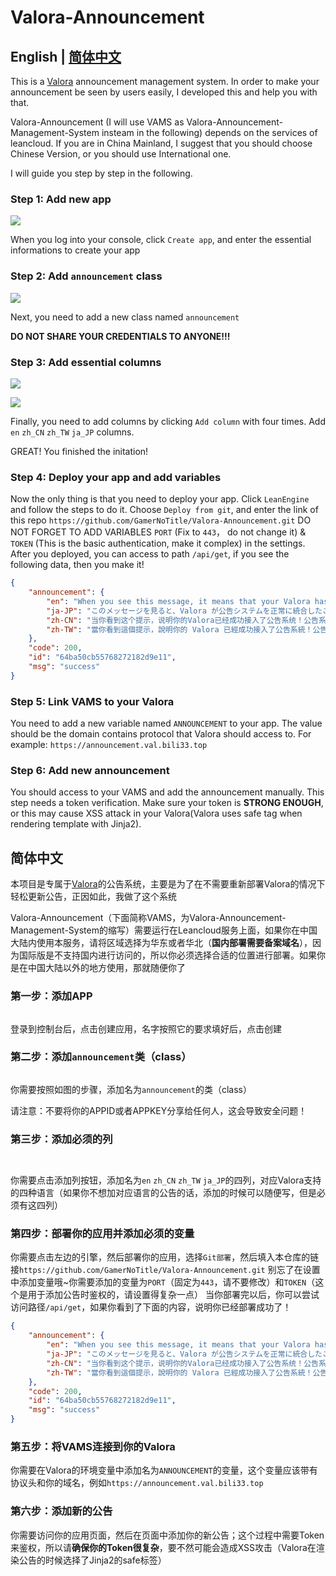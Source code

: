 # Valora-Announcement

## English | [简体中文](#简体中文)

This is a [Valora](https://github.com/GamerNoTitle/Valora) announcement management system. In order to make your announcement be seen by users easily, I developed this and help you with that. 

Valora-Announcement (I will use VAMS as Valora-Announcement-Management-System insteam in the following) depends on the services of leancloud. If you are in China Mainland, I suggest that you should choose Chinese Version, or you should use International one.

I will guide you step by step in the following.

### Step 1: Add new app

![](https://registry.npmmirror.com/gamernotitle-oss/1.0.3/files/img/Github/Valora-Announcement/msedge-20230721-165638.png)

When you log into your console, click `Create app`, and enter the essential informations to create your app

### Step 2: Add `announcement` class

![](https://registry.npmmirror.com/gamernotitle-oss/1.0.3/files/img/Github/Valora-Announcement/msedge-20230721-165828.png)

Next, you need to add a new class named `announcement`

**DO NOT SHARE YOUR CREDENTIALS TO ANYONE!!!**

### Step 3: Add essential columns

![](https://registry.npmmirror.com/gamernotitle-oss/1.0.3/files/img/Github/Valora-Announcement/msedge-20230721-170324.png)

![](https://registry.npmmirror.com/gamernotitle-oss/1.0.3/files/img/Github/Valora-Announcement/msedge-20230721-170344.png)

Finally, you need to add columns by clicking `Add column` with four times. Add `en` `zh_CN` `zh_TW` `ja_JP` columns.

GREAT! You finished the initation!

### Step 4: Deploy your app and add variables

Now the only thing is that you need to deploy your app. Click `LeanEngine` and follow the steps to do it. 
Choose `Deploy from git`, and enter the link of this repo `https://github.com/GamerNoTitle/Valora-Announcement.git`
DO NOT FORGET TO ADD VARIABLES `PORT` (Fix to `443`， do not change it) & `TOKEN` (This is the basic authentication, make it complex) in the settings.
After you deployed, you can access to path `/api/get`, if you see the following data, then you make it!
```json
{
    "announcement": {
        "en": "When you see this message, it means that your Valora has successfully integrated the announcement system! The announcement system GitHub repository link: <u><a href=\"https://github.com/GamerNoTitle/Valora-Announcement\">Valora-Announcement</a></u>",
        "ja-JP": "このメッセージを見ると、Valora が公告システムを正常に統合したことを意味します！公告システムの GitHub リポジトリのリンク：<u><a href=\"https://github.com/GamerNoTitle/Valora-Announcement\">Valora-Announcement</a></u>",
        "zh-CN": "当你看到这个提示，说明你的Valora已经成功接入了公告系统！公告系统Github仓库链接：<u><a href=\"https://github.com/GamerNoTitle/Valora-Announcement\">Valora-Announcement</a></u>",
        "zh-TW": "當你看到這個提示，說明你的 Valora 已經成功接入了公告系統！公告系統 Github 倉庫連結：<u><a href=\"https://github.com/GamerNoTitle/Valora-Announcement\">Valora-Announcement</a></u>"
    },
    "code": 200,
    "id": "64ba50cb55768272182d9e11",
    "msg": "success"
}
```

### Step 5: Link VAMS to your Valora

You need to add a new variable named `ANNOUNCEMENT` to your app. The value should be the domain contains protocol that Valora should access to. For example: `https://announcement.val.bili33.top`

### Step 6: Add new announcement

You should access to your VAMS and add the announcement manually. This step needs a token verification. Make sure your token is **STRONG ENOUGH**, or this may cause XSS attack in your Valora(Valora uses safe tag when rendering template with Jinja2).

## 简体中文

本项目是专属于[Valora](https://github.com/GamerNoTitle/Valora)的公告系统，主要是为了在不需要重新部署Valora的情况下轻松更新公告，正因如此，我做了这个系统

Valora-Announcement（下面简称VAMS，为Valora-Announcement-Management-System的缩写）需要运行在Leancloud服务上面，如果你在中国大陆内使用本服务，请将区域选择为华东或者华北（**国内部署需要备案域名**），因为国际版是不支持国内进行访问的，所以你必须选择合适的位置进行部署。如果你是在中国大陆以外的地方使用，那就随便你了

### 第一步：添加APP

![]()

登录到控制台后，点击创建应用，名字按照它的要求填好后，点击创建

### 第二步：添加`announcement`类（class）

![]()

你需要按照如图的步骤，添加名为`announcement`的类（class）

请注意：不要将你的APPID或者APPKEY分享给任何人，这会导致安全问题！

### 第三步：添加必须的列

![]()

![]()

你需要点击添加列按钮，添加名为`en` `zh_CN` `zh_TW` `ja_JP`的四列，对应Valora支持的四种语言（如果你不想加对应语言的公告的话，添加的时候可以随便写，但是必须有这四列）

### 第四步：部署你的应用并添加必须的变量

你需要点击左边的引擎，然后部署你的应用，选择`Git部署`，然后填入本仓库的链接`https://github.com/GamerNoTitle/Valora-Announcement.git`
别忘了在设置中添加变量哦~你需要添加的变量为`PORT`（固定为`443`，请不要修改）和`TOKEN`（这个是用于添加公告时鉴权的，请设置得复杂一点）
当你部署完以后，你可以尝试访问路径`/api/get`，如果你看到了下面的内容，说明你已经部署成功了！
```json
{
    "announcement": {
        "en": "When you see this message, it means that your Valora has successfully integrated the announcement system! The announcement system GitHub repository link: <u><a href=\"https://github.com/GamerNoTitle/Valora-Announcement\">Valora-Announcement</a></u>",
        "ja-JP": "このメッセージを見ると、Valora が公告システムを正常に統合したことを意味します！公告システムの GitHub リポジトリのリンク：<u><a href=\"https://github.com/GamerNoTitle/Valora-Announcement\">Valora-Announcement</a></u>",
        "zh-CN": "当你看到这个提示，说明你的Valora已经成功接入了公告系统！公告系统Github仓库链接：<u><a href=\"https://github.com/GamerNoTitle/Valora-Announcement\">Valora-Announcement</a></u>",
        "zh-TW": "當你看到這個提示，說明你的 Valora 已經成功接入了公告系統！公告系統 Github 倉庫連結：<u><a href=\"https://github.com/GamerNoTitle/Valora-Announcement\">Valora-Announcement</a></u>"
    },
    "code": 200,
    "id": "64ba50cb55768272182d9e11",
    "msg": "success"
}
```

### 第五步：将VAMS连接到你的Valora

你需要在Valora的环境变量中添加名为`ANNOUNCEMENT`的变量，这个变量应该带有协议头和你的域名，例如`https://announcement.val.bili33.top`

### 第六步：添加新的公告

你需要访问你的应用页面，然后在页面中添加你的新公告；这个过程中需要Token来鉴权，所以请**确保你的Token很复杂**，要不然可能会造成XSS攻击（Valora在渲染公告的时候选择了Jinja2的safe标签）